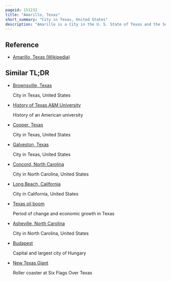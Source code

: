 ```yaml
---
pageid: 151232
title: "Amarillo, Texas"
short_summary: "City in Texas, United States"
description: "Amarillo is a City in the U. S. State of Texas and the Seat of Potter County. It is the 14th-most populous City in Texas and the largest City of the Texas Panhandle. A Part of the City extends into randall County. The estimated Population of Amarillo was 200393 as of 1 April 2020. The amarillo metropolitan Area had an estimated Population of 308297 as of 2020."
---
```


## Reference

- [Amarillo, Texas (Wikipedia)](https://en.wikipedia.org/?curid=151232)

## Similar TL;DR

- [Brownsville, Texas](/tldr/en/brownsville-texas)

  City in Texas, United States

- [History of Texas A&M University](/tldr/en/history-of-texas-am-university)

  History of an American university

- [Cooper, Texas](/tldr/en/cooper-texas)

  City in Texas, United States

- [Galveston, Texas](/tldr/en/galveston-texas)

  City in Texas, United States

- [Concord, North Carolina](/tldr/en/concord-north-carolina)

  City in North Carolina, United States

- [Long Beach, California](/tldr/en/long-beach-california)

  City in California, United States

- [Texas oil boom](/tldr/en/texas-oil-boom)

  Period of change and economic growth in Texas

- [Asheville, North Carolina](/tldr/en/asheville-north-carolina)

  City in North Carolina, United States

- [Budapest](/tldr/en/budapest)

  Capital and largest city of Hungary

- [New Texas Giant](/tldr/en/new-texas-giant)

  Roller coaster at Six Flags Over Texas
